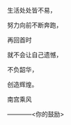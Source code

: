 
生活处处皆不易，

努力向前不断奔跑，

再回首时

就不会让自己遗憾，

不负韶华，

创造辉煌。

南宫乘风                                 
  
————<你的鼓励>
